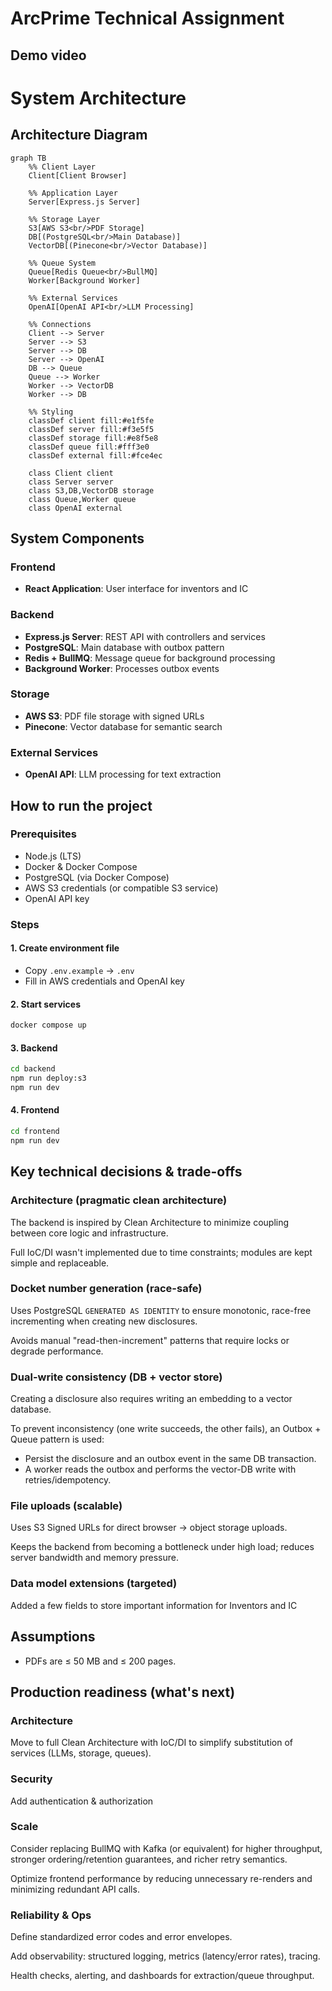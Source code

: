 # ArcPrime Technical Assignment


## Demo video


# System Architecture

## Architecture Diagram

```mermaid
graph TB
    %% Client Layer
    Client[Client Browser]
    
    %% Application Layer
    Server[Express.js Server]
    
    %% Storage Layer
    S3[AWS S3<br/>PDF Storage]
    DB[(PostgreSQL<br/>Main Database)]
    VectorDB[(Pinecone<br/>Vector Database)]
    
    %% Queue System
    Queue[Redis Queue<br/>BullMQ]
    Worker[Background Worker]
    
    %% External Services
    OpenAI[OpenAI API<br/>LLM Processing]
    
    %% Connections
    Client --> Server
    Server --> S3
    Server --> DB
    Server --> OpenAI
    DB --> Queue
    Queue --> Worker
    Worker --> VectorDB
    Worker --> DB
    
    %% Styling
    classDef client fill:#e1f5fe
    classDef server fill:#f3e5f5
    classDef storage fill:#e8f5e8
    classDef queue fill:#fff3e0
    classDef external fill:#fce4ec
    
    class Client client
    class Server server
    class S3,DB,VectorDB storage
    class Queue,Worker queue
    class OpenAI external
```

## System Components

### Frontend
- **React Application**: User interface for inventors and IC

### Backend
- **Express.js Server**: REST API with controllers and services
- **PostgreSQL**: Main database with outbox pattern
- **Redis + BullMQ**: Message queue for background processing
- **Background Worker**: Processes outbox events

### Storage
- **AWS S3**: PDF file storage with signed URLs
- **Pinecone**: Vector database for semantic search

### External Services
- **OpenAI API**: LLM processing for text extraction

## How to run the project

### Prerequisites

- Node.js (LTS)
- Docker & Docker Compose
- PostgreSQL (via Docker Compose)
- AWS S3 credentials (or compatible S3 service)
- OpenAI API key

### Steps

#### 1. Create environment file

- Copy `.env.example` → `.env`
- Fill in AWS credentials and OpenAI key

#### 2. Start services

```bash
docker compose up
```

#### 3. Backend

```bash
cd backend
npm run deploy:s3
npm run dev
```

#### 4. Frontend

```bash
cd frontend
npm run dev
```

## Key technical decisions & trade-offs

### Architecture (pragmatic clean architecture)

The backend is inspired by Clean Architecture to minimize coupling between core logic and infrastructure.

Full IoC/DI wasn't implemented due to time constraints; modules are kept simple and replaceable.

### Docket number generation (race-safe)

Uses PostgreSQL `GENERATED AS IDENTITY` to ensure monotonic, race-free incrementing when creating new disclosures.

Avoids manual "read-then-increment" patterns that require locks or degrade performance.

### Dual-write consistency (DB + vector store)

Creating a disclosure also requires writing an embedding to a vector database.

To prevent inconsistency (one write succeeds, the other fails), an Outbox + Queue pattern is used:

- Persist the disclosure and an outbox event in the same DB transaction.
- A worker reads the outbox and performs the vector-DB write with retries/idempotency.

### File uploads (scalable)

Uses S3 Signed URLs for direct browser → object storage uploads.

Keeps the backend from becoming a bottleneck under high load; reduces server bandwidth and memory pressure.

### Data model extensions (targeted)

Added a few fields to store important information for Inventors and IC


## Assumptions

- PDFs are ≤ 50 MB and ≤ 200 pages.

## Production readiness (what's next)

### Architecture

Move to full Clean Architecture with IoC/DI to simplify substitution of services (LLMs, storage, queues).

### Security

Add authentication & authorization

### Scale

Consider replacing BullMQ with Kafka (or equivalent) for higher throughput, stronger ordering/retention guarantees, and richer retry semantics.

Optimize frontend performance by reducing unnecessary re-renders and minimizing redundant API calls.

### Reliability & Ops

Define standardized error codes and error envelopes.

Add observability: structured logging, metrics (latency/error rates), tracing.

Health checks, alerting, and dashboards for extraction/queue throughput.



